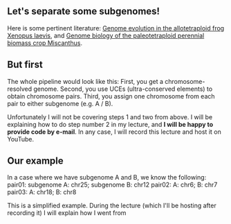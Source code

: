 ## Let's separate some subgenomes!

Here is some pertinent literature:
[Genome evolution in the allotetraploid frog Xenopus laevis](https://www.nature.com/articles/nature19840), and 
[Genome biology of the paleotetraploid perennial biomass crop Miscanthus](https://www.nature.com/articles/s41467-020-18923-6).

## But first
The whole pipeline would look like this:
First, you get a chromosome-resolved genome. Second, you use UCEs (ultra-conserved elements) to obtain chromosome pairs. Third, you assign one chromosome from each pair to either subgenome (e.g. A / B).

Unfortunately I will not be covering steps 1 and two from above. I will be explaining how to do step number 2 in my lecture, and **I will be happy to provide code by e-mail**. In any case, I will record this lecture and host it on YouTube.

## Our example

In a case where we have subgenome A and B, we know the following:
pair01: subgenome A: chr25; subgenome B: chr12
pair02: A: chr6; B: chr7
pair03: A: chr18; B: chr8

This is a simplified example. During the lecture (which I'll be hosting after recording it) I will explain how I went from 
